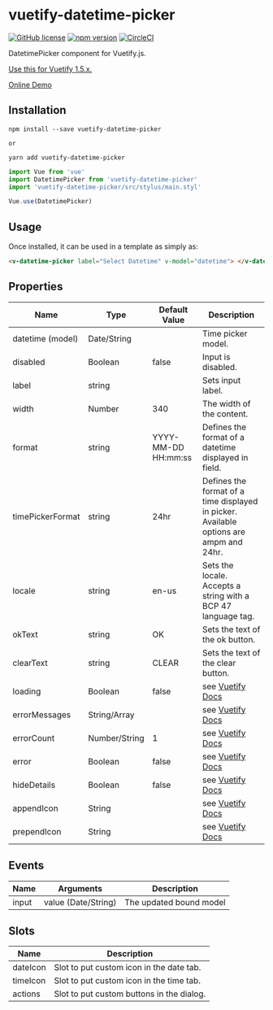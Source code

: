 # vuetify-datetime-picker

[![GitHub license](https://img.shields.io/badge/license-MIT-blue.svg)](https://github.com/darrenfang/vuetify-datetime-picker/blob/master/LICENSE)
[![npm version](https://img.shields.io/npm/v/vuetify-datetime-picker.svg?style=flat)](https://www.npmjs.com/package/vuetify-datetime-picker)
[![CircleCI](https://img.shields.io/circleci/project/github/darrenfang/vuetify-datetime-picker.svg)](https://circleci.com/gh/darrenfang/vuetify-datetime-picker)

DatetimePicker component for Vuetify.js.

[Use this for Vuetify 1.5.x.](https://github.com/darrenfang/vuetify-datetime-picker/tree/v1.x 'Use this for Vuetify 1.5.x.')

[Online Demo](http://darrenfang.github.io/vuetify-datetime-picker/ 'Online Demo')

## Installation

```shell
npm install --save vuetify-datetime-picker

or

yarn add vuetify-datetime-picker
```

```js
import Vue from 'vue'
import DatetimePicker from 'vuetify-datetime-picker'
import 'vuetify-datetime-picker/src/stylus/main.styl'

Vue.use(DatetimePicker)
```

## Usage

Once installed, it can be used in a template as simply as:

```html
<v-datetime-picker label="Select Datetime" v-model="datetime"> </v-datetime-picker>
```

## Properties

| Name             | Type          | Default Value       | Description                                                                             |
| ---------------- | ------------- | ------------------- | --------------------------------------------------------------------------------------- |
| datetime (model) | Date/String   |                     | Time picker model.                                                                      |
| disabled         | Boolean       | false               | Input is disabled.                                                                      |
| label            | string        |                     | Sets input label.                                                                       |
| width            | Number        | 340                 | The width of the content.                                                               |
| format           | string        | YYYY-MM-DD HH:mm:ss | Defines the format of a datetime displayed in field.                                    |
| timePickerFormat | string        | 24hr                | Defines the format of a time displayed in picker. Available options are ampm and 24hr.  |
| locale           | string        | en-us               | Sets the locale. Accepts a string with a BCP 47 language tag.                           |
| okText           | string        | OK                  | Sets the text of the ok button.                                                         |
| clearText        | string        | CLEAR               | Sets the text of the clear button.                                                      |
| loading          | Boolean       | false               | see [Vuetify Docs](https://vuetifyjs.com/zh-Hans/components/text-fields 'Vuetify Docs') |
| errorMessages    | String/Array  |                     | see [Vuetify Docs](https://vuetifyjs.com/zh-Hans/components/text-fields 'Vuetify Docs') |
| errorCount       | Number/String | 1                   | see [Vuetify Docs](https://vuetifyjs.com/zh-Hans/components/text-fields 'Vuetify Docs') |
| error            | Boolean       | false               | see [Vuetify Docs](https://vuetifyjs.com/zh-Hans/components/text-fields 'Vuetify Docs') |
| hideDetails      | Boolean       | false               | see [Vuetify Docs](https://vuetifyjs.com/zh-Hans/components/text-fields 'Vuetify Docs') |
| appendIcon       | String        |                     | see [Vuetify Docs](https://vuetifyjs.com/zh-Hans/components/text-fields 'Vuetify Docs') |
| prependIcon      | String        |                     | see [Vuetify Docs](https://vuetifyjs.com/zh-Hans/components/text-fields 'Vuetify Docs') |

## Events

| Name  | Arguments           | Description             |
| ----- | ------------------- | ----------------------- |
| input | value (Date/String) | The updated bound model |

## Slots

| Name     | Description                               |
| -------- | ----------------------------------------- |
| dateIcon | Slot to put custom icon in the date tab.  |
| timeIcon | Slot to put custom icon in the time tab.  |
| actions  | Slot to put custom buttons in the dialog. |
